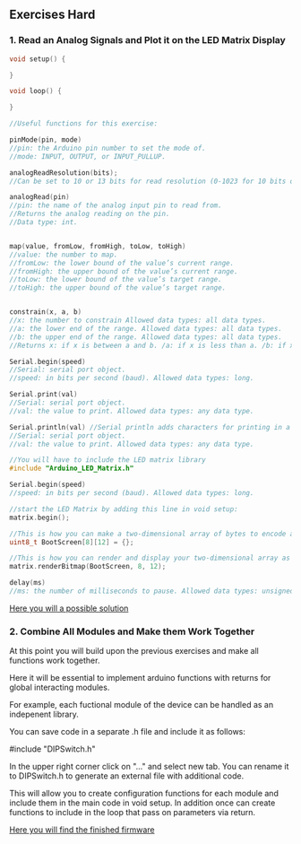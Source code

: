 ## Exercises Hard

### 1. Read an Analog Signals and Plot it on the LED Matrix Display

```C++
void setup() {

}

void loop() {

}

//Useful functions for this exercise:

pinMode(pin, mode)
//pin: the Arduino pin number to set the mode of.
//mode: INPUT, OUTPUT, or INPUT_PULLUP.

analogReadResolution(bits);
//Can be set to 10 or 13 bits for read resolution (0-1023 for 10 bits or 0-4095 for 12 bits).

analogRead(pin)
//pin: the name of the analog input pin to read from.
//Returns the analog reading on the pin.
//Data type: int.


map(value, fromLow, fromHigh, toLow, toHigh)
//value: the number to map.
//fromLow: the lower bound of the value’s current range.
//fromHigh: the upper bound of the value’s current range.
//toLow: the lower bound of the value’s target range.
//toHigh: the upper bound of the value’s target range.


constrain(x, a, b)
//x: the number to constrain Allowed data types: all data types.
//a: the lower end of the range. Allowed data types: all data types.
//b: the upper end of the range. Allowed data types: all data types.
//Returns x: if x is between a and b. /a: if x is less than a. /b: if x is greater than b.

Serial.begin(speed)
//Serial: serial port object.
//speed: in bits per second (baud). Allowed data types: long.

Serial.print(val)
//Serial: serial port object.
//val: the value to print. Allowed data types: any data type.

Serial.println(val) //Serial println adds characters for printing in a new line
//Serial: serial port object.
//val: the value to print. Allowed data types: any data type.

//You will have to include the LED matrix library
#include "Arduino_LED_Matrix.h"

Serial.begin(speed)
//speed: in bits per second (baud). Allowed data types: long.

//start the LED Matrix by adding this line in void setup:
matrix.begin();

//This is how you can make a two-dimensional array of bytes to encode an image:
uint8_t BootScreen[8][12] = {};

//This is how you can render and display your two-dimensional array as an image:
matrix.renderBitmap(BootScreen, 8, 12);

delay(ms)
//ms: the number of milliseconds to pause. Allowed data types: unsigned long.
```

[Here you will a possible solution](Exercise_Solutions/03_Hard/01_Plot_Analog.md)

### 2. Combine All Modules and Make them Work Together

At this point you will build upon the previous exercises and make all functions work together.

Here it will be essential to implement arduino functions with returns for global interacting modules.

For example, each fuctional module of the device can be handled as an indepenent library.

You can save code in a separate .h file and include it as follows:

#include "DIPSwitch.h"

In the upper right corner click on "..." and select new tab. You can rename it to DIPSwitch.h to generate an external file with additional code.

This will allow you to create configuration functions for each module and include them in the main code in void setup. In addition once can create functions to include in the loop that pass on parameters via return.

[Here you will find the finished firmware](Firmware\BITboy)
